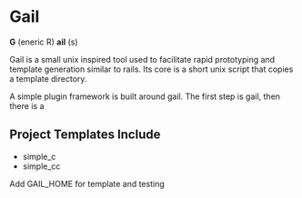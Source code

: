 # Gail
__G__ (eneric R) __ail__ (s)

Gail is a small unix inspired tool used to facilitate rapid prototyping and
 template generation similar to rails. Its core is a short unix script that 
copies a template directory. 

A simple plugin framework is built around gail. The first step is gail, then
there is a 


Project Templates Include
--------------------------
- simple_c
- simple_cc


Add GAIL_HOME for template and testing
